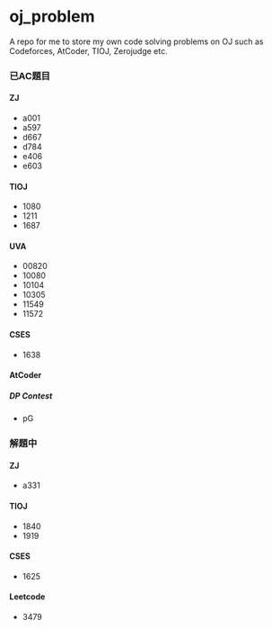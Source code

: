 # oj_problem
A repo for me to store my own code solving problems on OJ such as Codeforces, AtCoder, TIOJ, Zerojudge etc. 

### 已AC題目

#### ZJ

- a001
- a597
- d667
- d784
- e406
- e603

#### TIOJ

- 1080
- 1211
- 1687

#### UVA

- 00820
- 10080
- 10104
- 10305
- 11549
- 11572

#### CSES

- 1638

#### AtCoder

##### DP Contest

- pG

### 解題中

#### ZJ

- a331

#### TIOJ

- 1840
- 1919

#### CSES

- 1625

#### Leetcode

- 3479
